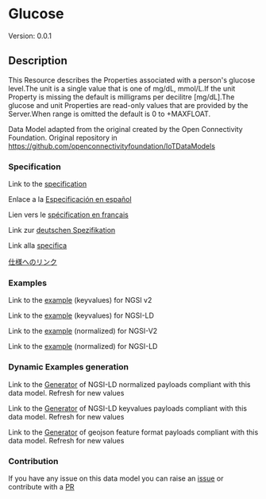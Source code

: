 # Glucose
Version: 0.0.1

## Description 

This Resource describes the Properties associated with a person's glucose level.The unit is a single value that is one of mg/dL, mmol/L.If the unit Property is missing the default is milligrams per decilitre [mg/dL].The glucose and unit Properties are read-only values that are provided by the Server.When range is omitted the default is 0 to +MAXFLOAT.

Data Model adapted from the original created by the Open Connectivity Foundation. Original repository in https://github.com/openconnectivityfoundation/IoTDataModels
### Specification

Link to the [specification](https://github.com/smart-data-models/dataModel.OCF/blob/master/Glucose/doc/spec.md)

Enlace a la [Especificación en español](https://github.com/smart-data-models/dataModel.OCF/blob/master/Glucose/doc/spec_ES.md)

Lien vers le [spécification en français](https://github.com/smart-data-models/dataModel.OCF/blob/master/Glucose/doc/spec_FR.md)

Link zur [deutschen Spezifikation](https://github.com/smart-data-models/dataModel.OCF/blob/master/Glucose/doc/spec_DE.md)

Link alla [specifica](https://github.com/smart-data-models/dataModel.OCF/blob/master/Glucose/doc/spec_IT.md)

[仕様へのリンク](https://github.com/smart-data-models/dataModel.OCF/blob/master/Glucose/doc/spec_JA.md)
### Examples

Link to the [example](https://smart-data-models.github.io/dataModel.OCF/Glucose/examples/example.json) (keyvalues) for NGSI v2

Link to the [example](https://smart-data-models.github.io/dataModel.OCF/Glucose/examples/example.jsonld) (keyvalues) for NGSI-LD

Link to the [example](https://smart-data-models.github.io/dataModel.OCF/Glucose/examples/example-normalized.json) (normalized) for NGSI-V2

Link to the [example](https://smart-data-models.github.io/dataModel.OCF/Glucose/examples/example-normalized.jsonld) (normalized) for NGSI-LD
### Dynamic Examples generation

Link to the [Generator](https://smartdatamodels.org/extra/ngsi-ld_generator.php?schemaUrl=https://raw.githubusercontent.com/smart-data-models/dataModel.OCF/master/Glucose/schema.json&email=info@smartdatamodels.org) of NGSI-LD normalized payloads compliant with this data model. Refresh for new values

Link to the [Generator](https://smartdatamodels.org/extra/ngsi-ld_generator_keyvalues.php?schemaUrl=https://raw.githubusercontent.com/smart-data-models/dataModel.OCF/master/Glucose/schema.json&email=info@smartdatamodels.org) of NGSI-LD keyvalues payloads compliant with this data model. Refresh for new values

Link to the [Generator](https://smartdatamodels.org/extra/geojson_features_generator.php?schemaUrl=https://raw.githubusercontent.com/smart-data-models/dataModel.OCF/master/Glucose/schema.json&email=info@smartdatamodels.org) of geojson feature format payloads compliant with this data model. Refresh for new values
### Contribution

 If you have any issue on this data model you can raise an [issue](https://github.com/smart-data-models/dataModel.OCF/issues)  or contribute with a [PR](https://github.com/smart-data-models/dataModel.OCF/pulls)